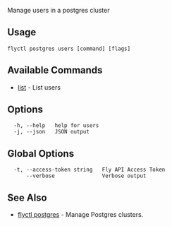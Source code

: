 Manage users in a postgres cluster


## Usage
~~~
flyctl postgres users [command] [flags]
~~~

## Available Commands
* [list](/docs/flyctl/postgres-users-list/)	 - List users

## Options

~~~
  -h, --help   help for users
  -j, --json   JSON output
~~~

## Global Options

~~~
  -t, --access-token string   Fly API Access Token
      --verbose               Verbose output
~~~

## See Also

* [flyctl postgres](/docs/flyctl/postgres/)	 - Manage Postgres clusters.

